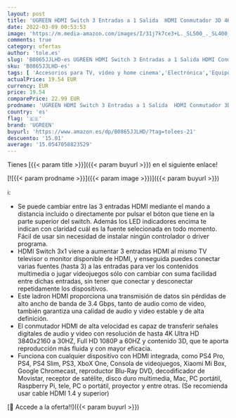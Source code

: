 ```yaml
---
layout: post
title: 'UGREEN HDMI Switch 3 Entradas a 1 Salida  HDMI Conmutador 3D 4K  Ladron HDMI Switch con Mando a Distancia Compatible con PS4 PS3 Xbox Chromecast DVD BLU-Ray Movistar Receptor Satélite PC TV Stick/Box'
date: 2022-03-09 00:53:53
image: 'https://m.media-amazon.com/images/I/31j7k7ce3+L._SL500_._SL400_.jpg'
comments: true
category: ofertas
author: 'tole.es'
slug: 'B0865JJLHD-es UGREEN HDMI Switch 3 Entradas a 1 Salida HDMI Conmutador...'
sku: 'B0865JJLHD-es'
tags: [ 'Accesorios para TV, vídeo y home cinema','Electrónica','Equipos por satélite','Multiswitch para equipos por satélite','TV, vídeo y home cinema','ps4','ugreen','xbox', ]
actualPrice: 19.54 EUR
currency: EUR
price: 19.54
comparePrice: 22.99 EUR
prodname: 'UGREEN HDMI Switch 3 Entradas a 1 Salida  HDMI Conmutador 3D 4K  Ladron HDMI Switch con Mando a Distancia Compatible con PS4 PS3 Xbox Chromecast DVD BLU-Ray Movistar Receptor Satélite PC TV Stick/Box'
country: 'es'
flag: '🇪🇸'
brand: 'UGREEN'
buyurl: 'https://www.amazon.es/dp/B0865JJLHD/?tag=tolees-21'
descuento: '15.01'
average: '15.0547058823529'
---
```


Tienes [{{< param title >}}]({{< param buyurl >}}) en el siguiente enlace!

[![{{< param prodname >}}]({{< param image >}})]({{< param buyurl >}})

ℹ️:

- Se puede cambiar entre las 3 entradas HDMI mediante el mando a distancia incluido o directamente por pulsar el bóton que tiene en la parte superior del switch. Además los LED indicadores encima te indican con claridad cuál es la fuente selecionada en todo momento. Fácil de usar sin necesidad de instalar ningún controlador o driver programa.
- HDMI Switch 3x1 viene a aumentar 3 entradas HDMI al mismo TV televisor o monitor disponible de HDMI, y enseguida puedes conectar varias fuentes (hasta 3) a las entradas para ver los contenidos multimedia o jugar vídeojuegos sólo con cambiar con suma facilidad entre dichas entradas, sin tener que conectar y desconectar repetidamente los dispositivos.
- Este ladron HDMI proporciona una transmisión de datos sin pérdidas de alto ancho de banda de 3.4 Gbps, tanto de audio como de video, también garantiza una calidad de audio y video estable y de alta definición.
- El conmutador HDMI de alta velocidad es capaz de transferir señales digitales de audio y video con resolución de hasta 4K Ultra HD 3840x2160 a 30HZ, Full HD 1080P a 60HZ y contenido 3D, que te aporta reproducción más fluida y con mayor eficacia.
- Funciona con cualquier dispositivo con HDMI integrada, como PS4 Pro, PS4, PS4 Slim, PS3, XboX One, Consola de videojuegos, Xiaomi Mi Box, Google Chromecast, reproductor Blu-Ray DVD, decodificador de Movistar, receptor de satélite, disco duro multimedia, Mac, PC portátil, Raspberry Pi, tele, PC o portátil, proyector y entre otras. (Se recomienda usar cable HDMI 1.4 y superior)

[🛒 Accede a la oferta!!]({{< param buyurl >}})
